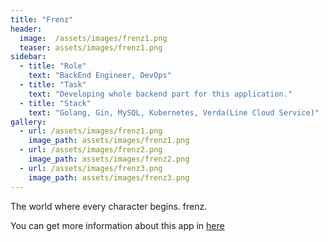 ```yaml
---
title: "Frenz"
header:
  image:  /assets/images/frenz1.png
  teaser: assets/images/frenz1.png
sidebar:
  - title: "Role"
    text: "BackEnd Engineer, DevOps"
  - title: "Task"
    text: "Developing whole backend part for this application."
  - title: "Stack"
    text: "Golang, Gin, MySQL, Kubernetes, Verda(Line Cloud Service)"
gallery:
  - url: /assets/images/frenz1.png
    image_path: assets/images/frenz1.png
  - url: /assets/images/frenz2.png
    image_path: assets/images/frenz2.png
  - url: /assets/images/frenz3.png
    image_path: assets/images/frenz3.png
---
```


The world where every character begins. frenz.

You can get more information about this app in [here](http://www.frenz.world/)